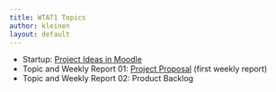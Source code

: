 ```yaml
---
title: WTAT1 Topics
author: kleinen
layout: default
---
```



* Startup: [Project Ideas in Moodle](topic-00-project-ideas)
* Topic and Weekly Report 01: [Project Proposal](topic-01-proposal) (first weekly report)
* Topic and Weekly Report 02: Product Backlog
